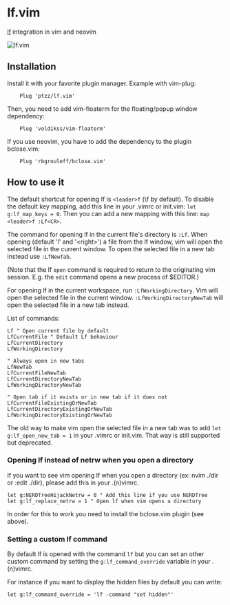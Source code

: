 lf.vim
======

[lf](https://github.com/gokcehan/lf) integration in vim and neovim

![lf.vim](https://user-images.githubusercontent.com/56180050/100401445-70299b00-3094-11eb-945a-7caa04de696d.png)

Installation
------------

Install it with your favorite plugin manager. Example with vim-plug:

        Plug 'ptzz/lf.vim'

Then, you need to add vim-floaterm for the floating/popup window dependency:

        Plug 'voldikss/vim-floaterm'

If you use neovim, you have to add the dependency to the plugin bclose.vim:

        Plug 'rbgrouleff/bclose.vim'

How to use it
-------------

The default shortcut for opening lf is `<leader>f` (\f by default).
To disable the default key mapping, add this line in your .vimrc or init.vim: `let g:lf_map_keys = 0`.
Then you can add a new mapping with this line: `map <leader>f :Lf<CR>`.

The command for opening lf in the current file's directory is `:Lf`.
When opening (default 'l' and '\<right\>') a file from the lf window,
vim will open the selected file in the current window. To open the selected
file in a new tab instead use `:LfNewTab`.

(Note that the lf `open` command is required to return to the originating vim session.
E.g. the `edit` command opens a new process of $EDITOR.)

For opening lf in the current workspace, run `:LfWorkingDirectory`.
Vim will open the selected file in the current window.
`:LfWorkingDirectoryNewTab` will open the selected file in a new tab instead.

List of commands:
```vim
Lf " Open current file by default
LfCurrentFile " Default Lf behaviour
LfCurrentDirectory
LfWorkingDirectory

" Always open in new tabs
LfNewTab
LfCurrentFileNewTab
LfCurrentDirectoryNewTab
LfWorkingDirectoryNewTab

" Open tab if it exists or in new tab if it does not
LfCurrentFileExistingOrNewTab
LfCurrentDirectoryExistingOrNewTab
LfWorkingDirectoryExistingOrNewTab
```

The old way to make vim open the selected file in a new tab was to add
`let g:lf_open_new_tab = 1` in your .vimrc or init.vim. That way is still
supported but deprecated.

### Opening lf instead of netrw when you open a directory
If you want to see vim opening lf when you open a directory (ex: nvim ./dir or :edit ./dir), please add this in your .(n)vimrc.
```vim
let g:NERDTreeHijackNetrw = 0 " Add this line if you use NERDTree
let g:lf_replace_netrw = 1 " Open lf when vim opens a directory
```

In order for this to work you need to install the bclose.vim plugin (see above).

### Setting a custom lf command
By default lf is opened with the command `lf` but you can set an other custom command by setting the `g:lf_command_override` variable in your .(n)vimrc.

For instance if you want to display the hidden files by default you can write:
```vim
let g:lf_command_override = 'lf -command "set hidden"'
```
